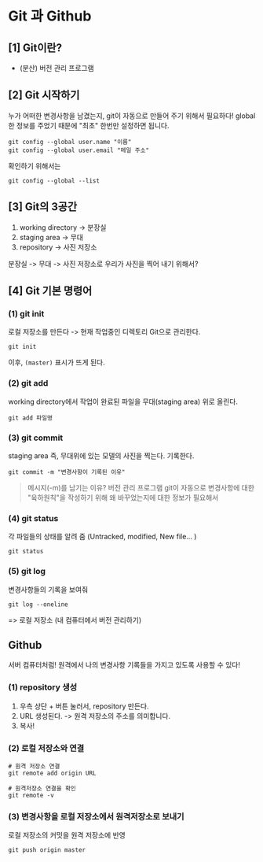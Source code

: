 # Git 과 Github

## [1] Git이란?
- (분산) 버전 관리 프로그램

## [2] Git 시작하기
누가 어떠한 변경사항을 남겼는지, git이 자동으로 만들어 주기 위해서 필요하다!
global 한 정보를 주었기 때문에 "최초" 한번만 설정하면 됩니다.

```
git config --global user.name "이름"
git config --global user.email "메일 주소"
```

확인하기 위해서는
```
git config --global --list
```

## [3] Git의 3공간
1. working directory -> 분장실
2. staging area -> 무대
3. repository -> 사진 저장소

분장실 -> 무대 -> 사진 저장소로 우리가 사진을 찍어 내기 위해서?

## [4] Git 기본 명령어
### (1) git init
로컬 저장소를 만든다 -> 현재 작업중인 디렉토리 Git으로 관리한다.
```
git init
```
이후, `(master)` 표시가 뜨게 된다.

### (2) git add

working directory에서 작업이 완료된 파일을 무대(staging area) 위로 올린다.

```
git add 파일명
```

### (3) git commit
staging area 즉, 무대위에 있는 모델의 사진을 찍는다. 기록한다.

```
git commit -m "변경사항이 기록된 이유"
```
> 메시지(-m)를 남기는 이유?
버전 관리 프로그램 git이 자동으로 변경사항에 대한 "육하원칙"을 작성하기 위해 왜 바꾸었는지에 대한 정보가 필요해서

### (4) git status

각 파일들의 상태를 알려 줌 (Untracked, modified, New file... )

```
git status
```

### (5) git log

변경사항들의 기록을 보여줘
```
git log --oneline
```

=> 로컬 저장소 (내 컴퓨터에서 버전 관리하기)

## Github
서버 컴퓨터처럼! 원격에서 나의 변경사항 기록들을 가지고 있도록 사용할 수 있다!

### (1) repository 생성
1. 우측 상단 + 버튼 눌러서, repository 만든다.
2. URL 생성된다. -> 원격 저장소의 주소를 의미합니다.
3. 복사!

### (2) 로컬 저장소와 연결
```
# 원격 저장소 연결
git remote add origin URL

# 원격저장소 연결을 확인
git remote -v
```

### (3) 변경사항을 로컬 저장소에서 원격저장소로 보내기
로컬 저장소의 커밋을 원격 저장소에 반영
```
git push origin master
```
